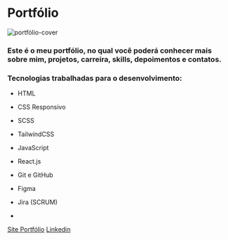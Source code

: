 # Portfólio

![portfólio-cover](https://github.com/user-attachments/assets/dfaceeac-ba99-464b-96bd-6473705c6907)

### Este é o meu portfólio, no qual você poderá conhecer mais sobre mim, projetos, carreira, skills, depoimentos e contatos.

### Tecnologias trabalhadas para o desenvolvimento:
- HTML
- CSS Responsivo
- SCSS
- TailwindCSS
- JavaScript
- React.js
- Git e GitHub
- Figma
- Jira (SCRUM)

 - 
<a target='_blank' href="https://gabriel-pessoa-dev.netlify.app/">Site Portfólio</a>
<a target='_blank' href="https://www.linkedin.com/in/gabriel-pessoa-27239427b/">Linkedin</a>
